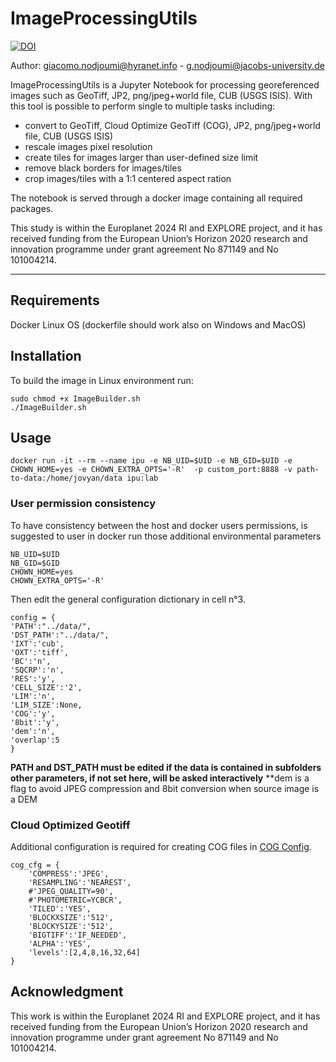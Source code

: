 # ImageProcessingUtils
[![DOI](https://zenodo.org/badge/287286230.svg)](https://zenodo.org/badge/latestdoi/287286230)

Author: giacomo.nodjoumi@hyranet.info - g.nodjoumi@jacobs-university.de

ImageProcessingUtils is a Jupyter Notebook for processing georeferenced images such as GeoTiff, JP2, png/jpeg+world file, CUB (USGS ISIS).
With this tool is possible to perform single to multiple tasks including:

* convert to GeoTiff, Cloud Optimize GeoTiff (COG), JP2, png/jpeg+world file, CUB (USGS ISIS)
* rescale images pixel resolution
* create tiles for images larger than user-defined size limit
* remove black borders for images/tiles
* crop images/tiles with a 1:1 centered aspect ration

The notebook is served through a docker image containing all required packages.

This study is within the Europlanet 2024 RI and EXPLORE project, and it has received funding from the European Union’s Horizon 2020 research and innovation programme under grant agreement No 871149 and No 101004214.

_____________________________________________________________________________

## Requirements

Docker
Linux OS (dockerfile should work also on Windows and MacOS)

## Installation

To build the image in Linux environment run:
```
sudo chmod +x ImageBuilder.sh
./ImageBuilder.sh
```

## Usage

```
docker run -it --rm --name ipu -e NB_UID=$UID -e NB_GID=$UID -e CHOWN_HOME=yes -e CHOWN_EXTRA_OPTS='-R'  -p custom_port:8888 -v path-to-data:/home/jovyan/data ipu:lab
```

### User permission consistency
To have consistency between the host and docker users permissions, is suggested to user in docker run those additional environmental parameters
```
NB_UID=$UID
NB_GID=$GID
CHOWN_HOME=yes
CHOWN_EXTRA_OPTS='-R'
```
Then edit the general configuration dictionary in cell n°3.

```
config = {
'PATH':"../data/",
'DST_PATH':"../data/",
'IXT':'cub',
'OXT':'tiff',
'BC':'n',
'SQCRP':'n',
'RES':'y',
'CELL_SIZE':'2',
'LIM':'n',
'LIM_SIZE':None,
'COG':'y',
'8bit':'y',
'dem':'n',
'overlap':5
}
```
**PATH and DST_PATH must be edited if the data is contained in subfolders**
**other parameters, if not set here, will be asked interactively**
**dem is a flag to avoid JPEG compression and 8bit conversion when source image is a DEM
### Cloud Optimized Geotiff

Additional configuration is required for creating COG files in [COG Config](#COG_Config).
```
cog_cfg = {
    'COMPRESS':'JPEG',
    'RESAMPLING':'NEAREST',
    #'JPEG_QUALITY=90',
    #'PHOTOMETRIC=YCBCR',
    'TILED':'YES',
    'BLOCKXSIZE':'512',
    'BLOCKYSIZE':'512',
    'BIGTIFF':'IF_NEEDED',
    'ALPHA':'YES',
    'levels':[2,4,8,16,32,64]
}
```

## Acknowledgment
This work is within the Europlanet 2024 RI and EXPLORE project, and it has received funding from the European Union’s Horizon 2020 research and innovation programme under grant agreement No 871149 and No 101004214.

